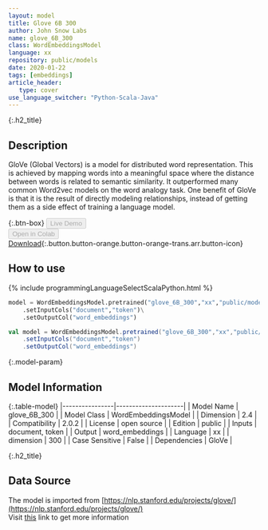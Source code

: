 ```yaml
---
layout: model
title: Glove 6B 300
author: John Snow Labs
name: glove_6B_300
class: WordEmbeddingsModel
language: xx
repository: public/models
date: 2020-01-22
tags: [embeddings]
article_header:
   type: cover
use_language_switcher: "Python-Scala-Java"
---
```


{:.h2_title}
## Description 
GloVe (Global Vectors) is a model for distributed word representation. This is achieved by mapping words into a meaningful space where the distance between words is related to semantic similarity. It outperformed many common Word2vec models on the word analogy task. One benefit of GloVe is that it is the result of directly modeling relationships, instead of getting them as a side effect of training a language model.



{:.btn-box}
<button class="button button-orange" disabled>Live Demo</button><br/><button class="button button-orange" disabled>Open in Colab</button><br/>[Download](https://s3.amazonaws.com/auxdata.johnsnowlabs.com/public/models/glove_6B_300_xx_2.0.2_2.4_1579698630432.zip){:.button.button-orange.button-orange-trans.arr.button-icon}<br/>

## How to use 
<div class="tabs-box" markdown="1">

{% include programmingLanguageSelectScalaPython.html %}

```python
model = WordEmbeddingsModel.pretrained("glove_6B_300","xx","public/models")\
	.setInputCols("document","token")\
	.setOutputCol("word_embeddings")
```

```scala
val model = WordEmbeddingsModel.pretrained("glove_6B_300","xx","public/models")
	.setInputCols("document","token")
	.setOutputCol("word_embeddings")
```
</div>



{:.model-param}
## Model Information
{:.table-model}
|----------------|---------------------|
| Model Name     | glove_6B_300        |
| Model Class    | WordEmbeddingsModel |
| Dimension      | 2.4                 |
| Compatibility  | 2.0.2               |
| License        | open source         |
| Edition        | public              |
| Inputs         | document, token     |
| Output         | word_embeddings     |
| Language       | xx                  |
| dimension      | 300                 |
| Case Sensitive | False               |
| Dependencies   | GloVe               |




{:.h2_title}
## Data Source
The model is imported from [https://nlp.stanford.edu/projects/glove/](https://nlp.stanford.edu/projects/glove/)  
Visit [this](https://github.com/JohnSnowLabs/spark-nlp/blob/master/src/main/scala/com/johnsnowlabs/nlp/embeddings/WordEmbeddingsModel.scala) link to get more information

